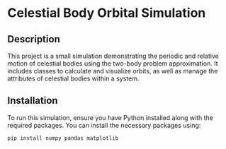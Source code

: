 # Celestial Body Orbital Simulation



## Description
This project is a small simulation demonstrating the periodic and relative motion of celestial bodies using the two-body problem approximation. It includes classes to calculate and visualize orbits, as well as manage the attributes of celestial bodies within a system.

## Installation
To run this simulation, ensure you have Python installed along with the required packages. You can install the necessary packages using:

```bash
pip install numpy pandas matplotlib
